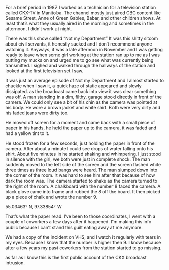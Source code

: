 For a brief period in 1987 I worked as a technician for a television station called CKX-TV in Manitoba. The channel mostly just aired CBC content like Sesame Street, Anne of Green Gables, Babar, and other children shows. At least that’s what they usually aired in the morning and sometimes in the afternoon, I didn’t work at night. 

There was this show called “Not my Department” It was this shitty sitcom about civil servants, it honestly sucked and I don’t recommend anyone watching it. Anyways, it was a late afternoon in November and I was getting ready to leave when some girl working at the station ran up to me as I was putting my mucks on and urged me to go see what was currently being transmitted. I sighed and walked through the hallways of the station and looked at the first television set I saw.

It was just an average episode of Not my Department and I almost started to chuckle when I saw it, a quick haze of static appeared and slowly dissipated. as the broadcast came back into view it was clear something was off. A man standing in a dim, filthy, garage stood directly in front of the camera. We could only see a bit of his chin as the camera was pointed at his body. He wore a brown jacket and white shirt. Both were very dirty and his faded jeans were dirty too. 

He moved off screen for a moment and came back with a small piece of paper in his hands, he held the paper up to the camera, it was faded and had a yellow tint to it.

He stood frozen for a few seconds, just holding the paper in front of the camera. After about a minute I could see drops of water falling onto his shirt. About five minutes in he started shaking and whimpering. I just stood in silence with the girl, we both were just in complete shock. The man suddenly moved to the left side of the screen and the screen flashed white three times as three loud bangs were heard. The man slumped down into the corner of the room. it was hard to see him after that because of how dark the room was. The camera started to shake as the camera turned to the right of the room. A chalkboard with the number 8 faced the camera. A black glove came into frame and rubbed the 8 off the board. It then picked up a piece of chalk and wrote the number 9. 

55.03463° N, 97.33854° W

That’s what the paper read. I’ve been to those coordinates, I went with a couple of coworkers a few days after it happened. I’m making this info public because I can’t stand this guilt eating away at me anymore.

We had a copy of the incident on VHS, and I watch it regularly with tears in my eyes. Because I know that the number is higher then 9. I know because after a few years my past coworkers from the station started to go missing. 

as far as I know this is the first public account of the CKX broadcast intrusion.